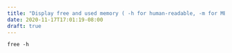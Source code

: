 ```yaml
---
title: "Display free and used memory ( -h for human-readable, -m for MB, -g for GB.)"
date: 2020-11-17T17:01:19-08:00
draft: true
---
```


```
free -h
```
